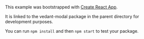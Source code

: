 This example was bootstrapped with [Create React App](https://github.com/facebook/create-react-app).

It is linked to the vedant-modal package in the parent directory for development purposes.

You can run `npm install` and then `npm start` to test your package.
